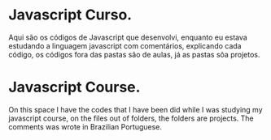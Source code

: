 # Javascript Curso.
Aqui são os códigos de Javascript que desenvolvi, enquanto eu estava estudando a linguagem javascript com comentários, explicando cada código, os códigos fora das pastas são de aulas, já as pastas sõa projetos.  

# Javascript Course.
On this space I have the codes that I have been did while I was studying my javascript course, on the files out of folders, the folders are projects. The comments was wrote in Brazilian Portuguese.

